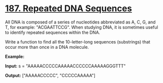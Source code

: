 # [187. Repeated DNA Sequences](https://leetcode.com/problems/repeated-dna-sequences/)

All DNA is composed of a series of nucleotides abbreviated as A, C, G, and T, for example: "ACGAATTCCG". When studying DNA, it is sometimes useful to identify repeated sequences within the DNA.

Write a function to find all the 10-letter-long sequences (substrings) that occur more than once in a DNA molecule.

**Example:**

**Input:** s = "AAAAACCCCCAAAAACCCCCCAAAAAGGGTTT"

**Output:** \["AAAAACCCCC", "CCCCCAAAAA"\]
